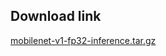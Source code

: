 <!--- 20. Download link -->
## Download link

[mobilenet-v1-fp32-inference.tar.gz](https://ubit-artifactory-or.intel.com/artifactory/list/cicd-or-local/model-zoo/mobilenet-v1-fp32-inference.tar.gz)

